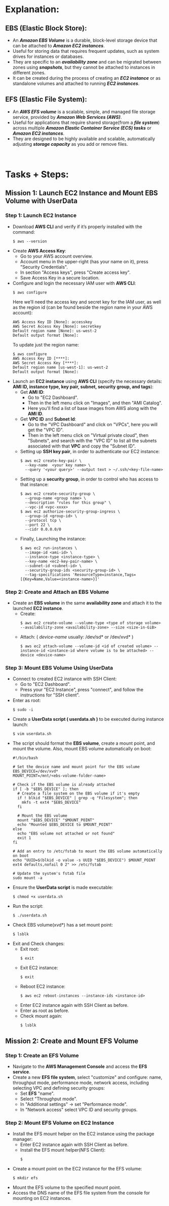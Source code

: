 # Explanation:
## EBS (Elastic Block Store):
* An ***Amazon EBS Volume*** is a durable, block-level storage device that can be attached to ***Amazon EC2 instances***. <br/>
* Useful for storing data that requires frequent updates, such as system drives for instances or databases. <br/>
* They are specific to an ***availability zone*** and can be migrated between zones using ***snapshots***, but they cannot be attached to instances in different zones. <br/>
* It can be created during the process of creating an ***EC2 instance*** or as standalone volumes and attached to running ***EC2 instances***. <br/>

## EFS (Elastic File System):
* An ***AWS EFS volume*** is a scalable, simple, and managed file storage service, provided by ***Amazon Web Services (AWS)***. <br/>
* Useful for applications that require shared storage(from a ***file system***) across multiple ***Amazon Elastic Container Service (ECS) tasks*** or ***Amazon EC2 instances***. <br/>
* They are designed to be highly available and scalable, automatically adjusting ***storage capacity*** as you add or remove files. <br/>

<br/>

# Tasks + Steps:
## Mission 1: Launch EC2 Instance and Mount EBS Volume with UserData
### Step 1: Launch EC2 Instance
* Download **AWS CLI** and verify if it’s properly installed with the command:
  ```
  $ aws --version
  ```
* Create **AWS Access Key**:
  - Go to your AWS account overview.
  - Account menu in the upper-right (has your name on it), press "Security Credentials".
  - In section "Access keys", press "Create access key".
  - Save Access Key in a secure location.
* Configure and login the necessary IAM user with **AWS CLI**:
  ```
  $ aws configure
  ```
  Here we’ll need the access key and secret key for the IAM user, as well as the region id (can be found beside the region name in your AWS account):
  ```
  AWS Access Key ID [None]: accesskey
  AWS Secret Access Key [None]: secretkey
  Default region name [None]: us-west-2
  Default output format [None]:
  ```
  To update just the region name:
  ```
  $ aws configure
  AWS Access Key ID [****]:
  AWS Secret Access Key [****]:
  Default region name [us-west-1]: us-west-2
  Default output format [None]:
  ```
* Launch an **EC2 instance** using **AWS CLI** (specify the necessary details: **AMI ID, instance type, key pair, subnet, security group, and tags**):
  - Get **AMI ID**:
    - Go to "EC2 Dashboard".
    - Then in the left menu click on "Images", and then "AMI Catalog".
    - Here you'll find a list of base images from AWS along with the **AMI ID**.
  - Get **VPC ID** and **Subnet Id**:
    - Go to the "VPC Dashboard" and click on "VPCs", here you will get the "VPC ID".
    - Then in the left menu click on "Virtual private cloud", then "Subnets", and search with the "VPC ID" to list all the subnets associated with that **VPC** and copy the "Subnet ID".
  - Setting up **SSH key pair**, in order to authenticate our EC2 instance:
    ```
    $ aws ec2 create-key-pair \       
      --key-name  <your key name> \
      --query '<your query>' --output text > ~/.ssh/<key-file-name>
    ```
  - Setting up a **security group**, in order to control who has access to that instance:
    ```
    $ aws ec2 create-security-group \
      --group-name <group name> \
      --description "rules for this group" \
      --vpc-id <vpc-xxxx>
    $ aws ec2 authorize-security-group-ingress \
      --group-id <group-id> \
      --protocol tcp \
      --port 22 \
      --cidr 0.0.0.0/0
    ```
  - Finally, Launching the instance:
    ```
    $ aws ec2 run-instances \
      --image-id <ami-id> \
      --instance-type <instance-type> \
      --key-name <ec2-key-pair-name> \
      --subnet-id <subnet-id> \
      --security-group-ids <security-group-id> \
      --tag-specifications 'ResourceType=instance,Tags=[{Key=Name,Value=<instance-name>}]'
    ```
### Step 2: Create and Attach an EBS Volume
* Create an **EBS volume** in the same **availability zone** and attach it to the launched **EC2 instance**.
  - Create:
    ```
    $ aws ec2 create-volume --volume-type <type of storage volume> --availability-zone <availability-zone> --size <size-in-GiB>
    ```
  - Attach: ( *device-name* usually: /dev/sd* or /dev/xvd* )
    ```
    $ aws ec2 attach-volume --volume-id <id of created volume> --instance-id <instance-id where volume is to be attached> --device <device-name>
    ```
### Step 3: Mount EBS Volume Using UserData
* Connect to created EC2 instance with SSH Client:
  - Go to "EC2 Dashboard".
  - Press your "EC2 Instance", press "connect", and follow the instructions for "SSH client".
* Enter as root:
  ```
  $ sudo -i
  ```
* Create a **UserData script ( userdata.sh )** to be executed during instance launch:
  ```
  $ vim userdata.sh
  ```
* The script should format the **EBS volume**, create a mount point, and mount the volume. Also, mount EBS volume automatically on boot:
  ```
  #!/bin/bash

  # Set the device name and mount point for the EBS volume
  EBS_DEVICE=/dev/xvd*
  MOUNT_POINT=/mnt/<ebs-volume-folder-name>
  
  # Check if the EBS volume is already attached
  if [ -b "$EBS_DEVICE" ]; then
    # Create a file system on the EBS volume if it's empty
    if ! blkid "$EBS_DEVICE" | grep -q "Filesystem"; then
      mkfs -t ext4 "$EBS_DEVICE"
    fi
  
    # Mount the EBS volume
    mount "$EBS_DEVICE" "$MOUNT_POINT"
    echo "Mounted $EBS_DEVICE to $MOUNT_POINT"
  else
    echo "EBS volume not attached or not found"
    exit 1
  fi
  
  # Add an entry to /etc/fstab to mount the EBS volume automatically on boot
  echo "UUID=$(blkid -o value -s UUID "$EBS_DEVICE") $MOUNT_POINT ext4 defaults,nofail 0 2" >> /etc/fstab
  
  # Update the system's fstab file
  sudo mount -a
  ```
* Ensure the **UserData script** is made executable:
  ```
  $ chmod +x userdata.sh
  ```
* Run the script:
  ```
  $ ./userdata.sh
  ```
* Check EBS volume(xvd*) has a set mount point:
  ```
  $ lsblk
  ```
* Exit and Check changes:
  - Exit root:
    ```
    $ exit
    ```
  - Exit EC2 instance:
    ```
    $ exit
    ```
  - Reboot EC2 instance:
    ```
    $ aws ec2 reboot-instances --instance-ids <instance-id>
    ```
  - Enter EC2 instance again with SSH Client as before.
  - Enter as root as before.
  - Check mount again:
    ```
    $ lsblk
    ```

## Mission 2: Create and Mount EFS Volume
### Step 1: Create an EFS Volume
* Navigate to the **AWS Management Console** and access the **EFS service**.
* Create a new **EFS file system**, select "customize" and configure: name, throughput mode, performance mode, network access, including selecting VPC and defining security groups:
  - Set **EFS** "name".
  - Select "Throughput mode".
  - In "Additional settings" -> set "Performance mode".
  - In "Network access" select VPC ID and security groups.
### Step 2: Mount EFS Volume on EC2 Instance
* Install the EFS mount helper on the EC2 instance using the package manager:
  - Enter EC2 instance again with SSH Client as before.
  - Install the EFS mount helper(NFS Client):
    ```
    $ 
    ```
* Create a mount point on the EC2 instance for the EFS volume:
  ```
  $ mkdir efs 
  ```
* Mount the EFS volume to the specified mount point.
* Access the DNS name of the EFS file system from the console for mounting on EC2 instances.
